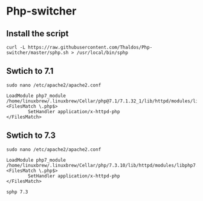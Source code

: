 # Php-switcher

## Install the script
`curl -L https://raw.githubusercontent.com/Thaldos/Php-switcher/master/sphp.sh > /usr/local/bin/sphp`


## Swtich to 7.1
`sudo nano /etc/apache2/apache2.conf`

```
LoadModule php7_module /home/linuxbrew/.linuxbrew/Cellar/php@7.1/7.1.32_1/lib/httpd/modules/libphp7.so
<FilesMatch \.php$>
        SetHandler application/x-httpd-php
</FilesMatch>
```

## Swtich to 7.3
`sudo nano /etc/apache2/apache2.conf`

```
LoadModule php7_module /home/linuxbrew/.linuxbrew/Cellar/php/7.3.10/lib/httpd/modules/libphp7.so
<FilesMatch \.php$>
        SetHandler application/x-httpd-php
</FilesMatch>
```

`sphp 7.3`